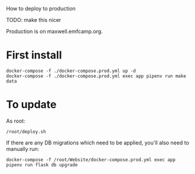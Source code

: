 How to deploy to production

TODO: make this nicer

Production is on maxwell.emfcamp.org.

# First install
```
docker-compose -f ./docker-compose.prod.yml up -d
docker-compose -f ./docker-compose.prod.yml exec app pipenv run make data
```

# To update

As root:
```
/root/deploy.sh
```
If there are any DB migrations which need to be applied, you'll also need to manually run:
```
docker-compose -f /root/Website/docker-compose.prod.yml exec app pipenv run flask db upgrade
```
